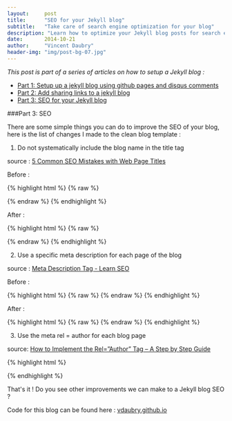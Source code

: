 ```yaml
---
layout:     post
title:      "SEO for your Jekyll blog"
subtitle:   "Take care of search engine optimization for your blog"
description: "Learn how to optimize your Jekyll blog posts for search engines"
date:       2014-10-21
author:     "Vincent Daubry"
header-img: "img/post-bg-07.jpg"
---
```


<i>This post is part of a series of articles on how to setup a Jekyll blog :</i>

* <a href="{{site.url}}/2014/10/19/setup-a-jekyll-blog/">Part 1: Setup up a jekyll blog using github pages and disqus comments</a>
* <a href="{{site.url}}/2014/10/20/add-sharing-links-to-jekyll-blog/">Part 2: Add sharing links to a jekyll blog</a>
* <a href="{{site.url}}/2014/10/21/2014/10/21/SEO-for-your-Jekyll-blog/">Part 3: SEO for your Jekyll blog</a>

###Part 3: SEO

There are some simple things you can do to improve the SEO of your blog, here is the list of changes I made to the clean blog template :

1) Do not systematically include the blog name in the title tag

source : <a href="http://sixrevisions.com/content-strategy/5-common-seo-mistakes-with-web-page-titles/)">5 Common SEO Mistakes with Web Page Titles</a>

Before :

{% highlight html %}
{% raw %}
<title>{% if page.title %}{{ page.title }} - {{ site.title }}{% else %}{{ site.title }}{% endif %}</title>
{% endraw %}
{% endhighlight %}

After :

{% highlight html %}
{% raw %}
<title>{% if page.title %}{{ page.title }}{% else %}{{ site.title }}{% endif %}</title>
{% endraw %}
{% endhighlight %}


2) Use a specific meta description for each page of the blog

source : <a href="http://moz.com/learn/seo/meta-description">Meta Description Tag - Learn SEO</a>

Before :

{% highlight html %}
{% raw %}
<meta name="description" content="{{ site.description }}">
{% endraw %}
{% endhighlight %}

After :

{% highlight html %}
{% raw %}
<meta name="description" content="{% if page.description %}{{ page.description }}{% else %}{{ site.description }}{% endif %}">
{% endraw %}
{% endhighlight %}


3) Use the meta rel = author for each blog page

source: <a href="http://www.vervesearch.com/blog/how-to-implement-the-relauthor-tag-a-step-by-step-guide/">How to Implement the Rel=”Author” Tag – A Step by Step Guide</a>

{% highlight html %}
<link rel="author" href="https://plus.google.com/+vincentdaubry"/>
{% endhighlight %}

That's it !
Do you see other improvements we can make to a Jekyll blog SEO ?

Code for this blog can be found here : <a href="vdaubry.github.io">vdaubry.github.io</a>